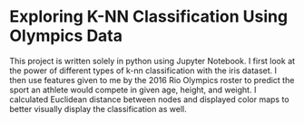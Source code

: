 # Exploring K-NN Classification Using Olympics Data
This project is written solely in python using Jupyter Notebook. I first look at the power of different types of k-nn classification with the iris dataset. I then use features given to me by the 2016 Rio Olympics roster to predict the sport an athlete would compete in given age, height, and weight. I calculated Euclidean distance between nodes and displayed color maps to better visually display the classification as well.

